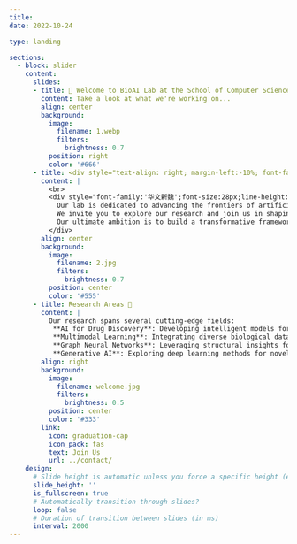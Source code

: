 ```yaml
---
title: 
date: 2022-10-24

type: landing

sections:
  - block: slider
    content:
      slides:
      - title: 👋 Welcome to BioAI Lab at the School of Computer Science, Xiangtan University!
        content: Take a look at what we're working on...
        align: center
        background:
          image:
            filename: 1.webp
            filters:
              brightness: 0.7
          position: right
          color: '#666'
      - title: <div style="text-align: right; margin-left:-10%; font-family:'华文新魏'; font-size:40px; color: white;">About BioAI Group 🧬</div>
        content: |
          <br>
          <div style="font-family:'华文新魏';font-size:28px;line-height:1.8;color:white; width: 60%; margin: 0 auto; text-align: left; margin-left: -10%;">
            Our lab is dedicated to advancing the frontiers of artificial intelligence, multimodal large models, and intelligent drug discovery. <br>  
            We invite you to explore our research and join us in shaping the future of AI-driven healthcare!  <br>
            Our ultimate ambition is to build a transformative framework for end-to-end intelligent drug discovery, leveraging cutting-edge AI technologies to design and optimize therapeutic molecules.
          </div>
        align: center
        background:
          image:
            filename: 2.jpg
            filters:
              brightness: 0.7
          position: center
          color: '#555'
      - title: Research Areas 🔬
        content: |
          Our research spans several cutting-edge fields:
           **AI for Drug Discovery**: Developing intelligent models for molecular design and optimization.
           **Multimodal Learning**: Integrating diverse biological data for enhanced predictions.
           **Graph Neural Networks**: Leveraging structural insights for protein-ligand interactions.
           **Generative AI**: Exploring deep learning methods for novel molecule generation.
        align: right
        background:
          image:
            filename: welcome.jpg
            filters:
              brightness: 0.5
          position: center
          color: '#333'
        link:
          icon: graduation-cap
          icon_pack: fas
          text: Join Us
          url: ../contact/
    design:
      # Slide height is automatic unless you force a specific height (e.g. '400px')
      slide_height: ''
      is_fullscreen: true
      # Automatically transition through slides?
      loop: false
      # Duration of transition between slides (in ms)
      interval: 2000
---
```

